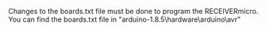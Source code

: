 Changes to the boards.txt file must be done to program the RECEIVERmicro. You can find the boards.txt file in "arduino-1.8.5\hardware\arduino\avr"
